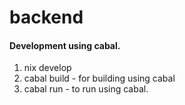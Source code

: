 # backend

#### Development using cabal.
1. nix develop
2. cabal build - for building using cabal
3. cabal run - to run using cabal.